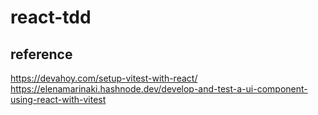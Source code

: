 # react-tdd

## reference

https://devahoy.com/setup-vitest-with-react/
https://elenamarinaki.hashnode.dev/develop-and-test-a-ui-component-using-react-with-vitest
